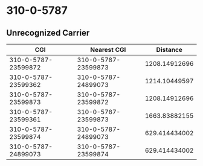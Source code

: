 # 310-0-5787
## Unrecognized Carrier


| CGI | Nearest CGI | Distance |
|-----|-------------|----------|
| 310-0-5787-23599872 | 310-0-5787-23599873 | 1208.14912696 |
| 310-0-5787-23599362 | 310-0-5787-24899073 | 1214.10449597 |
| 310-0-5787-23599873 | 310-0-5787-23599872 | 1208.14912696 |
| 310-0-5787-23599361 | 310-0-5787-23599873 | 1663.83882155 |
| 310-0-5787-23599874 | 310-0-5787-24899073 | 629.414434002 |
| 310-0-5787-24899073 | 310-0-5787-23599874 | 629.414434002 |
